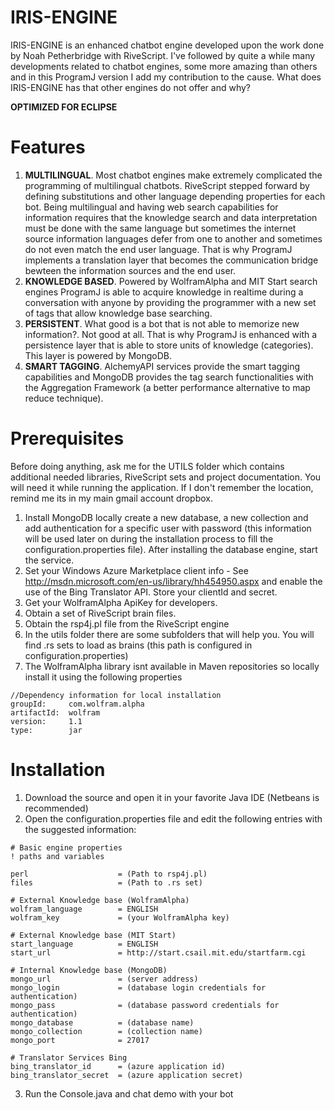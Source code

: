 IRIS-ENGINE
===========

IRIS-ENGINE is an enhanced chatbot engine developed upon the work done by Noah Petherbridge with RiveScript. I've followed by quite a while many developments related to chatbot engines, some more amazing than others and in this ProgramJ version
I add my contribution to the cause. What does IRIS-ENGINE has that other engines do not offer and why?

**OPTIMIZED FOR ECLIPSE**

Features
========

1. **MULTILINGUAL**. Most chatbot engines make extremely complicated the programming of multilingual chatbots. RiveScript stepped forward by defining substitutions and other language depending properties for each bot. Being multilingual and having web search capabilities for information requires that the knowledge search and data interpretation must be done with the same language but sometimes the internet source information languages defer from one to another and sometimes do not even match the end user language. That is why ProgramJ implements a translation layer that becomes the communication bridge bewteen the information sources and the end user.
2. **KNOWLEDGE BASED**. Powered by WolframAlpha and MIT Start search engines ProgramJ is able to acquire knowledge in realtime during a conversation with anyone by providing the programmer with a new set of tags that allow knowledge base searching.
3. **PERSISTENT**. What good is a bot that is not able to memorize new information?. Not good at all. That is why ProgramJ is enhanced with a persistence layer that is able to store units of knowledge (categories). This layer is powered by MongoDB.
4. **SMART TAGGING**. AlchemyAPI services provide the smart tagging capabilities and MongoDB provides the tag search functionalities with the Aggregation Framework (a better performance alternative to map reduce technique). 

Prerequisites
==============

Before doing anything, ask me for the UTILS folder which contains additional needed libraries, RiveScript sets and project documentation. You will need it while running the application. If I don't remember the location, remind me its in my main gmail account dropbox.

1. Install MongoDB locally create a new database, a new collection and add authentication for a specific user with password (this information will be used later on during the installation process to fill the configuration.properties file). After installing the database engine, start the service.
2. Set your Windows Azure Marketplace client info - See http://msdn.microsoft.com/en-us/library/hh454950.aspx and enable the use of the Bing Translator API. Store your clientId and secret.
3. Get your WolframAlpha ApiKey for developers.
4. Obtain a set of RiveScript brain files.
5. Obtain the rsp4j.pl file from the RiveScript engine
6. In the utils folder there are some subfolders that will help you. You will find .rs sets to load as brains (this path is configured in configuration.properties)
7. The WolframAlpha library isnt available in Maven repositories so locally install it using the following properties

```
//Dependency information for local installation
groupId:     com.wolfram.alpha
artifactId:  wolfram
version:     1.1
type:        jar
```

Installation
============

1. Download the source and open it in your favorite Java IDE (Netbeans is recommended)
2. Open the configuration.properties file and edit the following entries with the suggested information:

```
# Basic engine properties
! paths and variables

perl                    = (Path to rsp4j.pl)
files                   = (Path to .rs set)

# External Knowledge base (WolframAlpha)
wolfram_language        = ENGLISH
wolfram_key             = (your WolframAlpha key)

# External Knowledge base (MIT Start)
start_language          = ENGLISH
start_url               = http://start.csail.mit.edu/startfarm.cgi

# Internal Knowledge base (MongoDB)
mongo_url               = (server address)
mongo_login             = (database login credentials for authentication)
mongo_pass              = (database password credentials for authentication)
mongo_database          = (database name)
mongo_collection        = (collection name)
mongo_port              = 27017

# Translator Services Bing
bing_translator_id      = (azure application id)
bing_translator_secret  = (azure application secret)
```

3. Run the Console.java and chat demo with your bot
